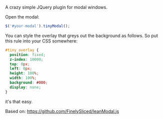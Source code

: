 A crazy simple JQuery plugin for modal windows.

Open the modal:

```js
$('#your-modal').tinyModal();
```

You can style the overlay that greys out the background as follows. So
put this rule into your CSS somewhere:

```css
#tiny_overlay {
  position: fixed;
  z-index: 10000;
  top: 0px;
  left: 0px;
  height: 100%;
  width: 100%;
  background: #000;
  display: none;
}
```

it's that easy.

Based on: https://github.com/FinelySliced/leanModal.js

